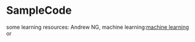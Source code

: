 # SampleCode

some learning resources:
Andrew NG, machine learning:[machine learning](https://www.bilibili.com/video/av9912938) or 
